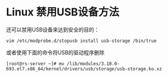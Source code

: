 # Linux 禁用USB设备方法

还可以禁用USB设备来达到安全的目的：

```
vim /etc/modprobe.d/stopusb install usb-storage /bin/true 
```

或者使用下面的命令将USB的驱动程序删除

```
[root@rs-server ~]# mv /lib/modules/3.10.0-693.el7.x86_64/kernel/drivers/usb/storage/usb-storage.ko.xz 
```

